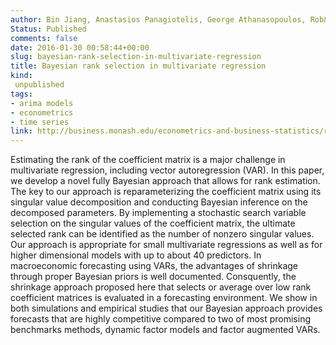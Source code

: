 ```yaml
---
author: Bin Jiang, Anastasios Panagiotelis, George Athanasopoulos, Rob&nbsp;J&nbsp;Hyndman, Farshid Vahid
Status: Published
comments: false
date: 2016-01-30 00:58:44+00:00
slug: bayesian-rank-selection-in-multivariate-regression
title: Bayesian rank selection in multivariate regression
kind:
 unpublished
tags:
- arima models
- econometrics
- time series
link: http://business.monash.edu/econometrics-and-business-statistics/research/publications/ebs/wp06-16.pdf
---
```



Estimating the rank of the coefficient matrix is a major challenge in multivariate regression, including vector autoregression (VAR). In this paper, we develop a novel fully Bayesian approach that allows for rank estimation. The key to our approach is reparameterizing the coefficient matrix using its singular value decomposition and conducting Bayesian inference on the decomposed parameters. By implementing a stochastic search variable selection on the singular values of the coefficient matrix, the ultimate selected rank can be identified as the number of nonzero singular values. Our approach is appropriate for small multivariate regressions as well as for higher dimensional models with up to about 40 predictors. In macroeconomic forecasting using VARs, the advantages of shrinkage through proper Bayesian priors is well documented. Consquently, the shrinkage approach proposed here that selects or average over low rank coefficient matrices is evaluated in a forecasting environment. We show in both simulations and empirical studies that our Bayesian approach provides forecasts that are highly competitive compared to two of most promising benchmarks methods, dynamic factor models and factor augmented VARs.

